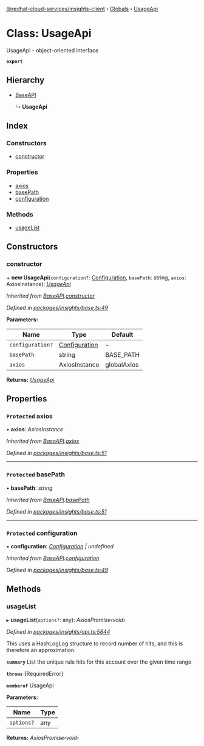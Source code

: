 [@redhat-cloud-services/insights-client](../README.md) › [Globals](../globals.md) › [UsageApi](usageapi.md)

# Class: UsageApi

UsageApi - object-oriented interface

**`export`** 

## Hierarchy

* [BaseAPI](baseapi.md)

  ↳ **UsageApi**

## Index

### Constructors

* [constructor](usageapi.md#constructor)

### Properties

* [axios](usageapi.md#protected-axios)
* [basePath](usageapi.md#protected-basepath)
* [configuration](usageapi.md#protected-configuration)

### Methods

* [usageList](usageapi.md#usagelist)

## Constructors

###  constructor

\+ **new UsageApi**(`configuration?`: [Configuration](configuration.md), `basePath`: string, `axios`: AxiosInstance): *[UsageApi](usageapi.md)*

*Inherited from [BaseAPI](baseapi.md).[constructor](baseapi.md#constructor)*

*Defined in [packages/insights/base.ts:49](https://github.com/RedHatInsights/javascript-clients/blob/master/packages/insights/base.ts#L49)*

**Parameters:**

Name | Type | Default |
------ | ------ | ------ |
`configuration?` | [Configuration](configuration.md) | - |
`basePath` | string | BASE_PATH |
`axios` | AxiosInstance | globalAxios |

**Returns:** *[UsageApi](usageapi.md)*

## Properties

### `Protected` axios

• **axios**: *AxiosInstance*

*Inherited from [BaseAPI](baseapi.md).[axios](baseapi.md#protected-axios)*

*Defined in [packages/insights/base.ts:51](https://github.com/RedHatInsights/javascript-clients/blob/master/packages/insights/base.ts#L51)*

___

### `Protected` basePath

• **basePath**: *string*

*Inherited from [BaseAPI](baseapi.md).[basePath](baseapi.md#protected-basepath)*

*Defined in [packages/insights/base.ts:51](https://github.com/RedHatInsights/javascript-clients/blob/master/packages/insights/base.ts#L51)*

___

### `Protected` configuration

• **configuration**: *[Configuration](configuration.md) | undefined*

*Inherited from [BaseAPI](baseapi.md).[configuration](baseapi.md#protected-configuration)*

*Defined in [packages/insights/base.ts:49](https://github.com/RedHatInsights/javascript-clients/blob/master/packages/insights/base.ts#L49)*

## Methods

###  usageList

▸ **usageList**(`options?`: any): *AxiosPromise‹void›*

*Defined in [packages/insights/api.ts:5844](https://github.com/RedHatInsights/javascript-clients/blob/master/packages/insights/api.ts#L5844)*

This uses a HashLogLog structure to record number of hits, and this is therefore an approximation.

**`summary`** List the unique rule hits for this account over the given time range

**`throws`** {RequiredError}

**`memberof`** UsageApi

**Parameters:**

Name | Type |
------ | ------ |
`options?` | any |

**Returns:** *AxiosPromise‹void›*
